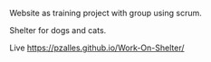 Website as training project with group using scrum.

Shelter for dogs and cats.

Live https://pzalles.github.io/Work-On-Shelter/
